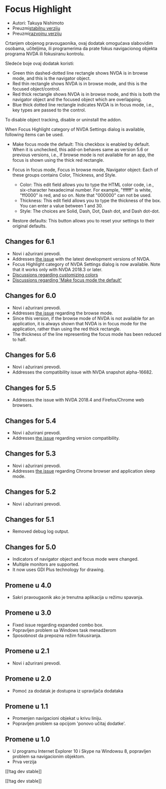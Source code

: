 # Focus Highlight #

* Autori: Takuya Nishimoto
* Preuzmi[stabilnu verziju][2]
* Preuzmi[razvojnu verziju][1]

Crtanjem obojenog pravougaonika, ovaj dodatak omogućava slabovidim osobama,
učiteljima, ili programerima da prate fokus navigacionog objekta programa
NVDA ili fokusiranu kontrolu.

Sledeće boje ovaj dodatak koristi:

* Green thin dashed-dotted line rectangle shows NVDA is in browse mode, and
  this is the navigator object.
* Red thin rectangle shows NVDA is in browse mode, and this is the focused
  object/control.
* Red thick rectangle shows NVDA is in browse mode, and this is both the
  navigator object and the focused object which are overlapping.
* Blue thick dotted line rectangle indicates NVDA is in focus mode, i.e.,
  key types are passed to the control.

To disable object tracking, disable or uninstall the addon.

When Focus Highlight category of NVDA Settings dialog is available,
following items can be used.

* Make focus mode the default: This checkbox is enabled by default. When it
  is unchecked, this add-on behaves same as version 5.6 or previous
  versions, i.e., if browse mode is not available for an app, the focus is
  shown using the thick red rectangle.
* Focus in focus mode, Focus in browse mode, Navigator object: Each of these
  groups contains Color, Thickness, and Style.

    * Color: This edit field allows you to type the HTML color code, i.e.,
      six-character hexadecimal number. For example, "ffffff" is white,
      "ff0000" is red, and so on. Note that "000000" can not be used.
    * Thickness: This edit field allows you to type the thickness of the
      box. You can enter a value between 1 and 30.
    * Style: The choices are Solid, Dash, Dot, Dash dot, and Dash dot-dot.

* Restore defaults: This button allows you to reset your settings to their
  original defaults.

## Changes for 6.1 ##

* Novi i ažurirani prevodi.
* Addresses [the issue](https://github.com/nvdajp/focusHighlight/issues/14)
  with the latest development versions of NVDA.
* Focus Highlight category of NVDA Settings dialog is now available. Note
  that it works only with NVDA 2018.3 or later.
* [Discussions regarding customizing
  colors](https://github.com/nvdajp/focusHighlight/issues/3)
* [Discussions regarding 'Make focus mode the
  default'](https://github.com/nvdajp/focusHighlight/issues/13)

## Changes for 6.0 ##

* Novi i ažurirani prevodi.
* Addresses [the issue](https://github.com/nvdajp/focusHighlight/issues/13)
  regarding the browse mode.
* Since this version, if the browse mode of NVDA is not available for an
  application, it is always shown that NVDA is in focus mode for the
  application, rather than using the red thick rectangle.
* The thickness of the line representing the focus mode has been reduced to
  half.

## Changes for 5.6 ##

* Novi i ažurirani prevodi.
* Addresses the compatibility issue with NVDA snapshot alpha-16682.

## Changes for 5.5 ##

* Addresses the issue with NVDA 2018.4 and Firefox/Chrome web browsers.

## Changes for 5.4 ##

* Novi i ažurirani prevodi.
* Addresses [the issue](https://github.com/nvdajp/focusHighlight/issues/11)
  regarding version compatibility.

## Changes for 5.3 ##

* Novi i ažurirani prevodi.
* Addresses [the issue](https://github.com/nvdajp/focusHighlight/issues/10)
  regarding Chrome browser and application sleep mode.

## Changes for 5.2 ##

* Novi i ažurirani prevodi.

## Changes for 5.1 ##

* Removed debug log output.

## Changes for 5.0 ##

* Indicators of navigator object and focus mode were changed.
* Multiple monitors are supported.
* It now uses GDI Plus technology for drawing.

## Promene u 4.0 ##

* Sakri pravougaonik ako je trenutna aplikacija u režimu spavanja.

## Promene u 3.0 ##

* Fixed issue regarding expanded combo box.
* Popravljen problem sa Windows task menadžerom
* Sposobnost da prepozna režim fokusiranja.

## Promene u 2.1 ##

* Novi i ažurirani prevodi.

## Promene u 2.0 ##

* Pomoć za dodatak je dostupna iz upravljača dodataka

## Promene u 1.1 ##

* Promenjen navigacioni objekat u krivu liniju.
* Popravljen problem sa opcijom 'ponovo učitaj dodatke'.

## Promene u 1.0 ##

* U programu Internet Explorer 10 i Skype na Windowsu 8, popravljen problem
  sa navigacionim objektom.
* Prva verzija


[[!tag dev stable]]

[[!tag dev stable]]

[1]: https://addons.nvda-project.org/files/get.php?file=fh-dev

[2]: https://addons.nvda-project.org/files/get.php?file=fh

